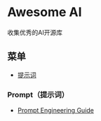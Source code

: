 # Awesome AI
收集优秀的AI开源库

## 菜单
- [提示词](#Prompt（提示词）)

### Prompt（提示词）
- [Prompt Engineering Guide](https://github.com/dair-ai/Prompt-Engineering-Guide)


